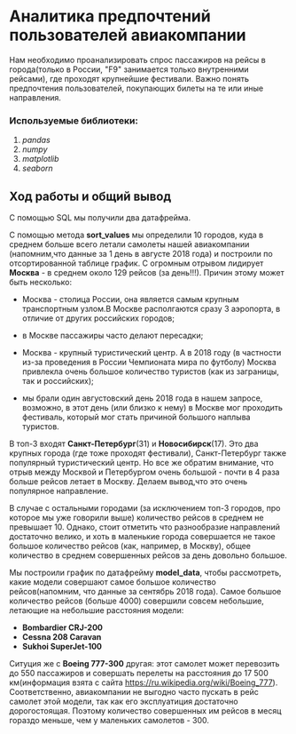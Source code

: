# Аналитика предпочтений пользователей авиакомпании

Нам необходимо проанализировать спрос пассажиров на рейсы в города(только в России, "F9" занимается только внутренними рейсами), где проходят крупнейшие фестивали. Важно понять предпочтения пользователей, покупающих билеты на те или иные направления.

### Используемые библиотеки:
1. *pandas*
2. *numpy*
3. *matplotlib*
4. *seaborn*

## Ход работы и общий вывод

С помощью SQL мы получили два датафрейма.

C помощью метода **sort_values** мы определили 10 городов, куда в среднем больше всего летали самолеты нашей авиакомпании (напомним,что данные за 1 день в августе 2018 года) и построили по отсортированной таблице график.
С огромным отрывом лидирует **Москва** - в среднем около 129 рейсов (за день!!!). Причин этому может быть несколько:

* Москва - столица России, она является самым крупным транспортным узлом.В Москве располгаются сразу 3 аэропорта, в отличие от других российских городов;

* в Москве пассажиры часто делают пересадки;

* Москва - крупный туристический центр. А в 2018 году (в частности из-за проведения в России Чемпионата мира по футболу) Москва привлекла очень большое количество туристов (как из заграницы, так и российских);

* мы брали один августовский день 2018 года в нашем запросе, возможно, в этот день (или близко  к нему) в Москве мог проходить фестиваль, который мог стать причиной большого наплыва туристов.

В топ-3 входят **Санкт-Петербург**(31) и **Новосибирск**(17). Это два крупных города (где тоже проходят фестивали), Санкт-Петербург также популярный туристический центр. Но все же обратим внимание, что отрыв между Москвой и Петербургом очень большой - почти в 4 раза больше рейсов летает в Москву. Делаем вывод,что это очень популярное направление.

В случае с остальными городами (за исключением топ-3 городов, про которое мы уже говорили выше) количество рейсов в среднем не превышает 10. Однако, стоит отметить что разнообразие направлений достаточно велико, и хоть в маленькие города совершается не такое большое количество рейсов (как, например, в Москву), общее количество в среднем совершенных рейсов за день довольно большое.

Мы построили график по датафрейму **model_data**, чтобы рассмотреть, какие модели совершают самое большое количество рейсов(напомним, что данные за сентябрь 2018 года). Самое большое количество рейсов (больше 4000) совершили совсем небольшие, летающие на небольшие расстояния модели:

* **Bombardier CRJ-200**
* **Cessna 208 Caravan**
* **Sukhoi SuperJet-100**

Ситуция же с **Boeing 777-300** другая: этот самолет может перевозить до 550 пассажиров и совершать перелеты на расстояния до 17 500 км(информация взята с сайта https://ru.wikipedia.org/wiki/Boeing_777). Соответственно, авиакомпании не выгодно часто пускать в рейс самолет этой модели, так как его эксплуатиция достаточно дорогостоящая. Поэтому количество совершенных им рейсов в месяц гораздо меньше, чем у маленьких самолетов - 300. 

